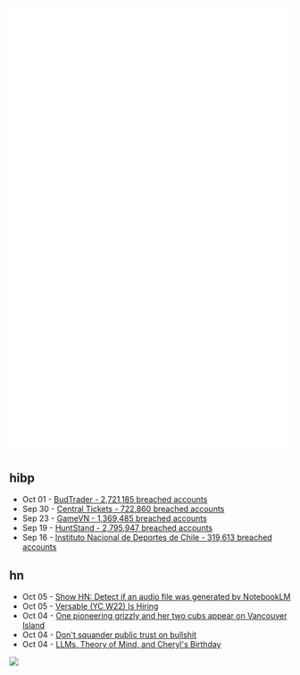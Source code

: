 ![Metrics](https://raw.githubusercontent.com/phixion/phixion/master/metrics.svg)

## hibp

<!--
for https://github.com/phixion/phixion/blob/main/.github/workflows/feeds.yml
-->
<!--START_SECTION:haveibeenpwnd-->
- Oct 01 - [BudTrader - 2,721,185 breached accounts](https://haveibeenpwned.com/PwnedWebsites#BudTrader)
- Sep 30 - [Central Tickets - 722,860 breached accounts](https://haveibeenpwned.com/PwnedWebsites#CentralTickets)
- Sep 23 - [GameVN - 1,369,485 breached accounts](https://haveibeenpwned.com/PwnedWebsites#GameVN)
- Sep 19 - [HuntStand - 2,795,947 breached accounts](https://haveibeenpwned.com/PwnedWebsites#HuntStand)
- Sep 16 - [Instituto Nacional de Deportes de Chile - 319,613 breached accounts](https://haveibeenpwned.com/PwnedWebsites#InstitutoNacionalDeDeportesDeChile)
<!--END_SECTION:haveibeenpwnd-->

## hn

<!--
for https://github.com/phixion/phixion/blob/main/.github/workflows/feeds.yml
-->
<!--START_SECTION:hn-->
- Oct 05 - [Show HN: Detect if an audio file was generated by NotebookLM](https://github.com/ListenNotes/notebooklm-detector)
- Oct 05 - [Versable (YC W22) Is Hiring](https://www.ycombinator.com/companies/versable/jobs/LeJtyhJ-senior-engineer)
- Oct 04 - [One pioneering grizzly and her two cubs appear on Vancouver Island](https://hakaimagazine.com/features/when-a-she-bear-swims-ashore/)
- Oct 04 - [Don't squander public trust on bullshit](https://livboeree.substack.com/p/dont-squander-public-trust-on-bullshit)
- Oct 04 - [LLMs, Theory of Mind, and Cheryl's Birthday](https://github.com/norvig/pytudes/blob/main/ipynb/CherylMind.ipynb)
<!--END_SECTION:hn-->

<!--
for https://yhype.me
-->
![](https://hit.yhype.me/github/profile?user_id=13013670)
